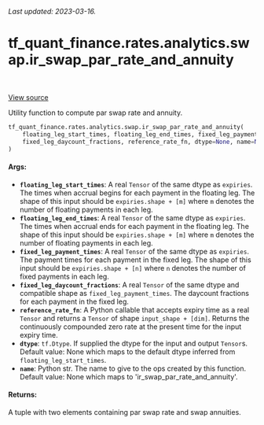 <!--
This file is generated by a tool. Do not edit directly.
For open-source contributions the docs will be updated automatically.
-->

*Last updated: 2023-03-16.*

<div itemscope itemtype="http://developers.google.com/ReferenceObject">
<meta itemprop="name" content="tf_quant_finance.rates.analytics.swap.ir_swap_par_rate_and_annuity" />
<meta itemprop="path" content="Stable" />
</div>

# tf_quant_finance.rates.analytics.swap.ir_swap_par_rate_and_annuity

<!-- Insert buttons and diff -->

<table class="tfo-notebook-buttons tfo-api" align="left">
</table>

<a target="_blank" href="https://github.com/paolodelia99/tf-quant-finance/blob/master/tf_quant_finance/rates/analytics/swap.py">View source</a>



Utility function to compute par swap rate and annuity.

```python
tf_quant_finance.rates.analytics.swap.ir_swap_par_rate_and_annuity(
    floating_leg_start_times, floating_leg_end_times, fixed_leg_payment_times,
    fixed_leg_daycount_fractions, reference_rate_fn, dtype=None, name=None
)
```



<!-- Placeholder for "Used in" -->


#### Args:


* <b>`floating_leg_start_times`</b>: A real `Tensor` of the same dtype as `expiries`.
  The times when accrual begins for each payment in the floating leg. The
  shape of this input should be `expiries.shape + [m]` where `m` denotes the
  number of floating payments in each leg.
* <b>`floating_leg_end_times`</b>: A real `Tensor` of the same dtype as `expiries`. The
  times when accrual ends for each payment in the floating leg. The shape of
  this input should be `expiries.shape + [m]` where `m` denotes the number
  of floating payments in each leg.
* <b>`fixed_leg_payment_times`</b>: A real `Tensor` of the same dtype as `expiries`.
  The payment times for each payment in the fixed leg. The shape of this
  input should be `expiries.shape + [n]` where `n` denotes the number of
  fixed payments in each leg.
* <b>`fixed_leg_daycount_fractions`</b>: A real `Tensor` of the same dtype and
  compatible shape as `fixed_leg_payment_times`. The daycount fractions for
  each payment in the fixed leg.
* <b>`reference_rate_fn`</b>: A Python callable that accepts expiry time as a real
  `Tensor` and returns a `Tensor` of shape `input_shape + [dim]`. Returns
  the continuously compounded zero rate at the present time for the input
  expiry time.
* <b>`dtype`</b>: `tf.Dtype`. If supplied the dtype for the input and output `Tensor`s.
  Default value: None which maps to the default dtype inferred from
    `floating_leg_start_times`.
* <b>`name`</b>: Python str. The name to give to the ops created by this function.
  Default value: None which maps to 'ir_swap_par_rate_and_annuity'.


#### Returns:

A tuple with two elements containing par swap rate and swap annuities.

